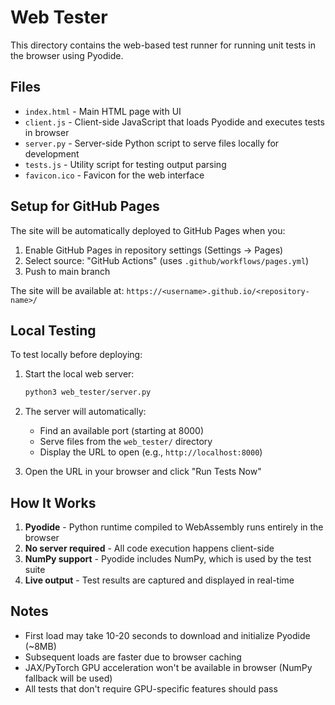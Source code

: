 # Web Tester

This directory contains the web-based test runner for running unit tests in the browser using Pyodide.

## Files

- `index.html` - Main HTML page with UI
- `client.js` - Client-side JavaScript that loads Pyodide and executes tests in browser
- `server.py` - Server-side Python script to serve files locally for development
- `tests.js` - Utility script for testing output parsing
- `favicon.ico` - Favicon for the web interface

## Setup for GitHub Pages

The site will be automatically deployed to GitHub Pages when you:
1. Enable GitHub Pages in repository settings (Settings → Pages)
2. Select source: "GitHub Actions" (uses `.github/workflows/pages.yml`)
3. Push to main branch

The site will be available at: `https://<username>.github.io/<repository-name>/`

## Local Testing

To test locally before deploying:

1. Start the local web server:
   ```bash
   python3 web_tester/server.py
   ```

2. The server will automatically:
   - Find an available port (starting at 8000)
   - Serve files from the `web_tester/` directory
   - Display the URL to open (e.g., `http://localhost:8000`)

3. Open the URL in your browser and click "Run Tests Now"

## How It Works

1. **Pyodide** - Python runtime compiled to WebAssembly runs entirely in the browser
2. **No server required** - All code execution happens client-side
3. **NumPy support** - Pyodide includes NumPy, which is used by the test suite
4. **Live output** - Test results are captured and displayed in real-time

## Notes

- First load may take 10-20 seconds to download and initialize Pyodide (~8MB)
- Subsequent loads are faster due to browser caching
- JAX/PyTorch GPU acceleration won't be available in browser (NumPy fallback will be used)
- All tests that don't require GPU-specific features should pass

